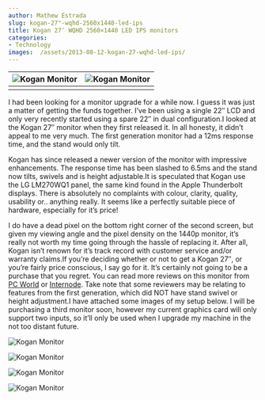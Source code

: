 ```yaml
---
author: Mathew Estrada
slug: kogan-27"-wqhd-2560x1440-led-ips
title: Kogan 27″ WQHD 2560×1440 LED IPS monitors
categories:
- Technology
images:  /assets/2013-08-12-kogan-27-wqhd-led-ips/
---
```


| ![Kogan Monitor]({{page.images}}kogan1.jpg) | ![Kogan Monitor]({{page.images}}kogan2.jpg) |
| ---------------------------------------- | ---------------------------------------- |
|                                          |                                          |

I had been looking for a monitor upgrade for a while now. I guess it was just a matter of getting the funds together. I’ve been using a single 22″ LCD and only very recently started using a spare 22″ in dual configuration.I looked at the Kogan 27″ monitor when they first released it. In all honesty, it didn’t appeal to me very much. The first generation monitor had a 12ms response time, and the stand would only tilt.
<!--more-->


Kogan has since released a newer version of the monitor with impressive enhancements. The response time has been slashed to 6.5ms and the stand now tilts, swivels and is height adjustable.It is speculated that Kogan use the LG LM270WQ1 panel, the same kind found in the Apple Thunderbolt displays.
There is absolutely no complaints with colour, clarity, quality, usability or.. anything really. It seems like a perfectly suitable piece of hardware, especially for it’s price!

I do have a dead pixel on the bottom right corner of the second screen, but given my viewing angle and the pixel density on the 1440p monitor, it’s really not worth my time going through the hassle of replacing it. After all, Kogan isn’t renown for it’s track record with customer service and/or warranty claims.If you’re deciding whether or not to get a Kogan 27″, or you’re fairly price conscious, I say go for it. It’s certainly not going to be a purchase that you regret.
You can read more reviews on this monitor from [PC World](http://www.pcworld.idg.com.au/review/kogan/27_led_monitor/452678/) or [Internode](http://games.on.net/2013/04/massive-monitor-roundup-which-monitor-gives-you-the-best-gaming-experience/). Take note that some reviewers may be relating to features from the first generation, which did NOT have stand swivel or height adjustment.I have attached some images of my setup below. I will be purchasing a third monitor soon, however my current graphics card will only support two inputs, so it’ll only be used when I upgrade my machine in the not too distant future.

![Kogan Monitor]({{page.images}}kogan3.jpg)

![Kogan Monitor]({{page.images}}kogan4.jpg)

![Kogan Monitor]({{page.images}}kogan5.jpg)

![Kogan Monitor]({{page.images}}kogan6.jpg)